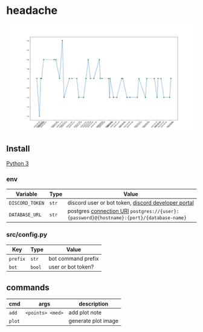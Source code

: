 # headache

![image](flask/plot.png)

## Install

[Python 3](https://python.org/)  

### env

|       Variable       |  Type  |                                        Value
|----------------------|--------|----------------------------------------------------------------------------------------------|
|`DISCORD_TOKEN`       | `str`  | discord user or bot token, [discord developer portal](https://discord.com/developers)        |
| `DATABASE_URL`       | `str`  | postgres [connection URI](https://www.postgresql.org/docs/current/libpq-connect.html#LIBPQ-CONNSTRING) `postgres://{user}:{password}@{hostname}:{port}/{database-name}` |

### src/config.py

|     Key      |  Type  |                         Value                              |
|--------------|--------|------------------------------------------------------------|
| `prefix`     | `str`  | bot command prefix                                         |
| `bot`        | `bool` | user or bot token?                                         |

## commands

|   cmd     |                  args                     |         description            |
|-----------|-------------------------------------------|--------------------------------|
| `add`     | `<points> <med>`                          | add plot note                  |
| `plot`    |                                           | generate plot image            |
